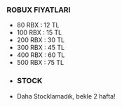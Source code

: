 ### ROBUX FIYATLARI
- 80 RBX  : 12 TL
- 100 RBX : 15 TL
- 200 RBX : 30 TL
- 300 RBX : 45 TL
- 400 RBX : 60 TL
- 500 RBX : 75 TL
- ### STOCK
- Daha Stocklamadık, bekle 2 hafta!
